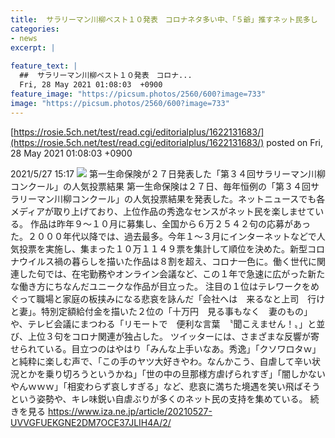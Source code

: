 ```yaml
---
title:  サラリーマン川柳ベスト１０発表　コロナネタ多い中、「５爺」推すネット民多し　女性目線の少なさ嘆く声も  
categories:
- news
excerpt: |
  
feature_text: |
  ##  サラリーマン川柳ベスト１０発表　コロナ...
  Fri, 28 May 2021 01:08:03  +0900
feature_image: "https://picsum.photos/2560/600?image=733"
image: "https://picsum.photos/2560/600?image=733"
---
```


[https://rosie.5ch.net/test/read.cgi/editorialplus/1622131683/](https://rosie.5ch.net/test/read.cgi/editorialplus/1622131683/)
posted on Fri, 28 May 2021 01:08:03  +0900

<!--more-->

2021/5/27 15:17 ![](https://cloudfront-ap-northeast-1.images.arcpublishing.com/sankei/HT7OTNHS4ZDOTAPNL6EIT2X5ZE.jpg) 第一生命保険が２７日発表した「第３４回サラリーマン川柳コンクール」の人気投票結果 第一生命保険は２７日、毎年恒例の「第３４回サラリーマン川柳コンクール」の人気投票結果を発表した。ネットニュースでも各メディアが取り上げており、上位作品の秀逸なセンスがネット民を楽しませている。 作品は昨年９〜１０月に募集し、全国から６万２５４２句の応募があった。２０００年代以降では、過去最多。今年１〜３月にインターネットなどで人気投票を実施し、集まった１０万１１４９票を集計して順位を決めた。新型コロナウイルス禍の暮らしを描いた作品は８割を超え、コロナ一色に。働く世代に関連した句では、在宅勤務やオンライン会議など、この１年で急速に広がった新たな働き方にちなんだユニークな作品が目立った。 注目の１位はテレワークをめぐって職場と家庭の板挟みになる悲哀を詠んだ「会社へは　来るなと上司　行けと妻」。特別定額給付金を描いた２位の「十万円　見る事もなく　妻のもの」や、テレビ会議にまつわる「リモートで　便利な言葉　〝聞こえません！〟」と並び、上位３句をコロナ関連が独占した。 ツイッターには、さまざまな反響が寄せられている。目立つのはやはり「みんな上手いなあ。秀逸」「クソワロタｗ」と純粋に楽しむ声で、「この手のヤツ大好きやわ。なんかこう、自虐して辛い状況とかを乗り切ろうというかね」「世の中の旦那様方虐げられすぎ」「闇しかないやんｗｗｗ」「相変わらず哀しすぎる」など、悲哀に満ちた境遇を笑い飛ばそうという姿勢や、キレ味鋭い自虐ぶりが多くのネット民の支持を集めている。 続きを見る https://www.iza.ne.jp/article/20210527-UVVGFUEKGNE2DM7OCE37JLIH4A/2/
